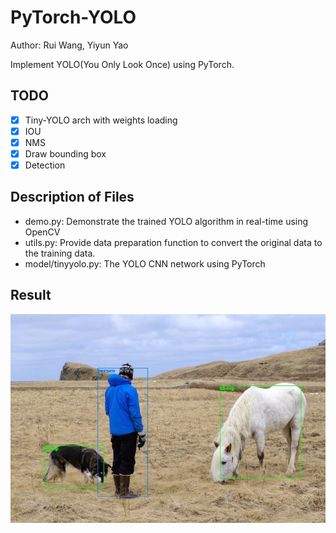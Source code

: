 # PyTorch-YOLO

Author: Rui Wang, Yiyun Yao

Implement YOLO(You Only Look Once) using PyTorch.

## TODO
- [x] Tiny-YOLO arch with weights loading
- [x] IOU
- [x] NMS
- [x] Draw bounding box
- [x] Detection

## Description of Files

- demo.py: Demonstrate the trained YOLO algorithm in real-time using OpenCV
- utils.py: Provide data preparation function to convert the original data to the training data.
- model/tinyyolo.py: The YOLO CNN network using PyTorch

## Result

![Prediction](test_data/prediction.png)

